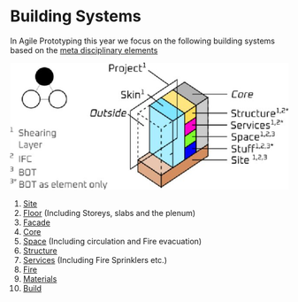 # Building Systems

In Agile Prototyping this year we focus on the following building systems based on the [meta disciplinary elements]

![metadisiscplinary elements](/img/meta-disc-elements.jpg)

1. [Site]
2. [Floor] (Including Storeys, slabs and the plenum)
1. [Facade]
1. [Core]
2. [Space] (Including circulation and Fire evacuation)
1. [Structure]
1. [Services] (Including Fire Sprinklers etc.)
1. [Fire]
1. [Materials]
1. [Build]


[Site]: /Agile/Systems/Site
[Floor]: /Agile/Systems/Floor
[Facade]: /Agile/Systems/Facade
[Core]: /Agile/Systems/Core
[Space]: /Agile/Systems/Space
[Structure]: /Agile/Systems/Structure
[Services]: /Agile/Systems/Services
[Fire]: /Agile/Systems/Fire
[Materials]: /Agile/Systems/Materials
[Build]: /Agile/Systems/Build

[meta disciplinary elements]: /Agile/Concepts/MetaDisciplinary
